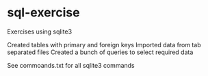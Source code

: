 # sql-exercise
Exercises using sqlite3

Created tables with primary and foreign keys
Imported data from tab separated files
Created a bunch of queries to select required data

See commoands.txt for all sqlite3 commands
